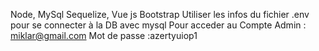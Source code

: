 Node, MySql Sequelize, Vue js Bootstrap
Utiliser les infos du fichier .env pour se connecter à la DB avec mysql
Pour acceder au 
Compte Admin : miklar@gmail.com
Mot de passe :azertyuiop1